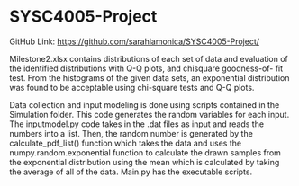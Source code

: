 # SYSC4005-Project
GitHub Link: https://github.com/sarahlamonica/SYSC4005-Project/

Milestone2.xlsx contains distributions of each set of data and evaluation of the identified distributions with Q-Q plots, and chisquare goodness-of- fit test. From the histograms of the given data sets, an exponential distribution was found to be acceptable using chi-square tests and Q-Q plots. 

Data collection and input modeling is done using scripts contained in the Simulation folder. This code generates the random variables for each input. The inputmodel.py code takes in the .dat files as input and reads the numbers into a list. Then, the random number is generated by the calculate_pdf_list() function which takes the data and uses the numpy.random.exponential function to calculate the drawn samples from the exponential distribution using the mean which is calculated by taking the average of all of the data. Main.py has the executable scripts.  

